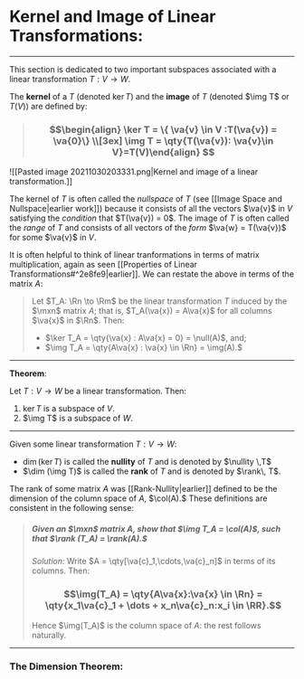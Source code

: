# Kernel and Image of Linear Transformations:
***

This section is dedicated to two important subspaces associated with a linear transformation $T: V \to W$. 


The **kernel** of a $T$ (denoted $\ker T$)	and the **image** of $T$ (denoted $\img T$ or $T(V)$) are defined by:

> ### $$\begin{align} \ker T  = \{ \va{v} \in V :T(\va{v}) = \va{0}\} \\[3ex] \img T = \qty{T(\va{v}): \va{v}\in V}=T(V)\end{align} $$

![[Pasted image 20211030203331.png|Kernel and image of a linear transformation.]]

The kernel of $T$ is often called the *nullspace* of $T$ (see [[Image Space and Nullspace|earlier work]]) because it consists of all the vectors $\va{v}$ in $V$ satisfying the *condition* that $T(\va{v}) = 0$. The image of $T$ is often called the *range* of $T$ and consists of all vectors of the *form* $\va{w} = T(\va{v})$ for some $\va{v}$ in $V$. 


It is often helpful to think of linear tranformations in terms of matrix multiplication, again as seen [[Properties of Linear Transformations#^2e8fe9|earlier]]. We can restate the above in terms of the matrix $A$:

> Let $T_A: \Rn \to \Rm$ be the linear transformation $T$ induced by the $\mxn$ matrix $A$; that is, $T_A(\va{x}) = A\va{x}$ for all columns $\va{x}$ in $\Rn$. Then:
> - $\ker T_A = \qty{\va{x} : A\va{x} = 0} = \null(A)$, and;
> - $\img T_A = \qty{A\va{x} : \va{x} \in \Rn} = \img(A).$
***

**Theorem**:

Let $T: V\to W$ be a linear transformation. Then:

1. $\ker T$ is a subspace of $V$.
2. $\img T$ is a subspace of $W$.

***

Given some linear transformation  $T: V\to W$:

- $\dim (\ker T)$ is called the **nullity** of $T$ and is denoted by $\nullity \,T$
- $\dim (\img T)$ is called the **rank** of $T$ and is denoted by $\rank\, T$.


The rank of some matrix $A$ was [[Rank-Nullity|earlier]] defined to be the dimension of the column space of $A$, $\col(A).$ These definitions are consistent in the following sense:

> ##### Given an $\mxn$ matrix $A$, show that $\img T_A = \col(A)$, such that $\rank (T_A) = \rank(A).$
> *Solution:* 
> Write $A = \qty[\va{c}_1,\cdots,\va{c}_n]$ in terms of its columns. Then:
> ### $$\img(T_A) = \qty{A\va{x}:\va{x} \in \Rn} = \qty{x_1\va{c}_1 + \dots + x_n\va{c}_n:x_i \in \RR}.$$ 
> Hence $\img(T_A)$ is the column space of $A$: the rest follows naturally.

***

### The Dimension Theorem: 

